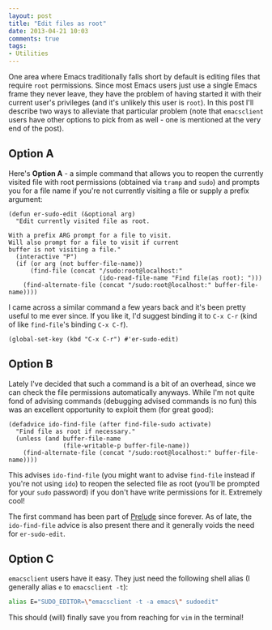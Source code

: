 ```yaml
---
layout: post
title: "Edit files as root"
date: 2013-04-21 10:03
comments: true
tags:
- Utilities
---
```


One area where Emacs traditionally falls short by default is editing
files that require `root` permissions. Since most Emacs users just use
a single Emacs frame they never leave, they have the problem of having
started it with their current user's privileges (and it's unlikely this
user is `root`). In this post I'll describe two ways to alleviate that
particular problem (note that `emacsclient` users have other options
to pick from as well - one is mentioned at the very end of the post).

<!--more-->

## Option A

Here's **Option A** - a simple command that allows you to reopen the
currently visited file with root permissions (obtained via `tramp` and
`sudo`) and prompts you for a file name if you're not currently
visiting a file or supply a prefix argument:

``` elisp
(defun er-sudo-edit (&optional arg)
  "Edit currently visited file as root.

With a prefix ARG prompt for a file to visit.
Will also prompt for a file to visit if current
buffer is not visiting a file."
  (interactive "P")
  (if (or arg (not buffer-file-name))
      (find-file (concat "/sudo:root@localhost:"
                         (ido-read-file-name "Find file(as root): ")))
    (find-alternate-file (concat "/sudo:root@localhost:" buffer-file-name))))
```

I came across a similar command a few years back and it's been pretty
useful to me ever since. If you like it, I'd suggest binding it to `C-x
C-r` (kind of like `find-file`'s binding `C-x C-f`).

``` elisp
(global-set-key (kbd "C-x C-r") #'er-sudo-edit)
```

## Option B

Lately I've decided that such a command is a bit of an overhead, since
we can check the file permissions automatically anyways. While I'm not
quite fond of advising commands (debugging advised commands is no
fun) this was an excellent opportunity to exploit them (for great
good):

``` elisp
(defadvice ido-find-file (after find-file-sudo activate)
  "Find file as root if necessary."
  (unless (and buffer-file-name
               (file-writable-p buffer-file-name))
    (find-alternate-file (concat "/sudo:root@localhost:" buffer-file-name))))
```

This advises `ido-find-file` (you might want to advise `find-file`
instead if you're not using `ido`) to reopen the selected file as
root (you'll be prompted for your `sudo` password) if you don't have
write permissions for it. Extremely cool!

The first command has been part of
[Prelude](https://github.com/bbatsov/prelude) since forever. As of late,
the `ido-find-file` advice is also present there and it
generally voids the need for `er-sudo-edit`.

## Option C

`emacsclient` users have it easy. They just need the following shell
alias (I generally alias `e` to `emacsclient -t`):

``` bash
alias E="SUDO_EDITOR=\"emacsclient -t -a emacs\" sudoedit"
```

This should (will) finally save you from reaching for `vim` in the terminal!

